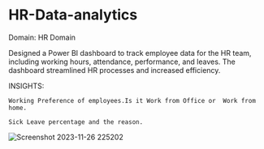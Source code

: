 # HR-Data-analytics

Domain:  HR Domain

Designed a Power BI dashboard to track employee data for the HR team, including working hours, attendance, 
performance, and leaves. The dashboard streamlined HR processes and increased efficiency.


INSIGHTS:

	Working Preference of employees.Is it Work from Office or  Work from home.
 
	Sick Leave percentage and the reason.

 ![Screenshot 2023-11-26 225202](https://github.com/Amrutha1907/H_Dashboard/assets/R-Data-analytics101463507/c7611aab-532e-412e-add2-620ff9220ddb)
